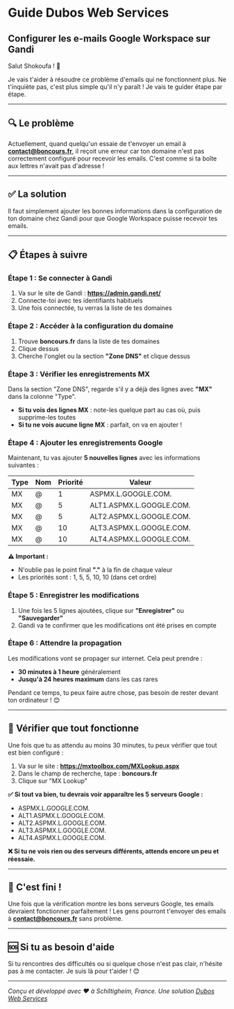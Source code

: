 # Guide Dubos Web Services

## Configurer les e-mails Google Workspace sur Gandi

Salut Shokoufa ! 👋

Je vais t'aider à résoudre ce problème d'emails qui ne fonctionnent plus. Ne t'inquiète pas, c'est plus simple qu'il n'y paraît ! Je vais te guider étape par étape.

---

## 🔍 Le problème

Actuellement, quand quelqu'un essaie de t'envoyer un email à **contact@boncours.fr**, il reçoit une erreur car ton domaine n'est pas correctement configuré pour recevoir les emails. C'est comme si ta boîte aux lettres n'avait pas d'adresse !

---

## ✅ La solution

Il faut simplement ajouter les bonnes informations dans la configuration de ton domaine chez Gandi pour que Google Workspace puisse recevoir tes emails.

---

## 📋 Étapes à suivre

### Étape 1 : Se connecter à Gandi

1. Va sur le site de Gandi : **https://admin.gandi.net/**
2. Connecte-toi avec tes identifiants habituels
3. Une fois connectée, tu verras la liste de tes domaines

### Étape 2 : Accéder à la configuration du domaine

1. Trouve **boncours.fr** dans la liste de tes domaines
2. Clique dessus
3. Cherche l'onglet ou la section **"Zone DNS"** et clique dessus

### Étape 3 : Vérifier les enregistrements MX

Dans la section "Zone DNS", regarde s'il y a déjà des lignes avec **"MX"** dans la colonne "Type".

- **Si tu vois des lignes MX** : note-les quelque part au cas où, puis supprime-les toutes
- **Si tu ne vois aucune ligne MX** : parfait, on va en ajouter !

### Étape 4 : Ajouter les enregistrements Google

Maintenant, tu vas ajouter **5 nouvelles lignes** avec les informations suivantes :

| Type | Nom | Priorité | Valeur                   |
| ---- | --- | -------- | ------------------------ |
| MX   | @   | 1        | ASPMX.L.GOOGLE.COM.      |
| MX   | @   | 5        | ALT1.ASPMX.L.GOOGLE.COM. |
| MX   | @   | 5        | ALT2.ASPMX.L.GOOGLE.COM. |
| MX   | @   | 10       | ALT3.ASPMX.L.GOOGLE.COM. |
| MX   | @   | 10       | ALT4.ASPMX.L.GOOGLE.COM. |

**⚠️ Important :**

- N'oublie pas le point final **"."** à la fin de chaque valeur
- Les priorités sont : 1, 5, 5, 10, 10 (dans cet ordre)

### Étape 5 : Enregistrer les modifications

1. Une fois les 5 lignes ajoutées, clique sur **"Enregistrer"** ou **"Sauvegarder"**
2. Gandi va te confirmer que les modifications ont été prises en compte

### Étape 6 : Attendre la propagation

Les modifications vont se propager sur internet. Cela peut prendre :

- **30 minutes à 1 heure** généralement
- **Jusqu'à 24 heures maximum** dans les cas rares

Pendant ce temps, tu peux faire autre chose, pas besoin de rester devant ton ordinateur ! 😊

---

## 🧪 Vérifier que tout fonctionne

Une fois que tu as attendu au moins 30 minutes, tu peux vérifier que tout est bien configuré :

1. Va sur le site : **https://mxtoolbox.com/MXLookup.aspx**
2. Dans le champ de recherche, tape : **boncours.fr**
3. Clique sur "MX Lookup"

**✅ Si tout va bien, tu devrais voir apparaître les 5 serveurs Google :**

- ASPMX.L.GOOGLE.COM.
- ALT1.ASPMX.L.GOOGLE.COM.
- ALT2.ASPMX.L.GOOGLE.COM.
- ALT3.ASPMX.L.GOOGLE.COM.
- ALT4.ASPMX.L.GOOGLE.COM.

**❌ Si tu ne vois rien ou des serveurs différents, attends encore un peu et réessaie.**

---

## 🎉 C'est fini !

Une fois que la vérification montre les bons serveurs Google, tes emails devraient fonctionner parfaitement ! Les gens pourront t'envoyer des emails à **contact@boncours.fr** sans problème.

---

## 🆘 Si tu as besoin d'aide

Si tu rencontres des difficultés ou si quelque chose n'est pas clair, n'hésite pas à me contacter. Je suis là pour t'aider ! 😊

---

_Conçu et développé avec ❤️ à Schiltigheim, France._
_Une solution [Dubos Web Services](https://www.duboswebservices.fr)_
